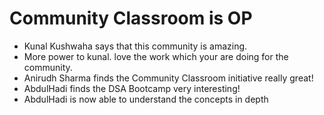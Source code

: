 # Community Classroom is OP

- Kunal Kushwaha says that this community is amazing.
- More power to kunal. love the work which your are doing for the community.
- Anirudh Sharma finds the Community Classroom initiative really great!
- AbdulHadi finds the DSA Bootcamp very interesting!
- AbdulHadi is now able to understand the concepts in depth
